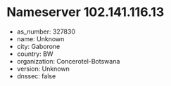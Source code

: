 # Nameserver 102.141.116.13

* as_number: 327830
* name: Unknown
* city: Gaborone
* country: BW
* organization: Concerotel-Botswana
* version: Unknown
* dnssec: false
